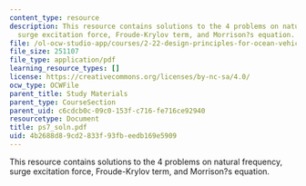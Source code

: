 ```yaml
---
content_type: resource
description: This resource contains solutions to the 4 problems on natural frequency,
  surge excitation force, Froude-Krylov term, and Morrison?s equation.
file: /ol-ocw-studio-app/courses/2-22-design-principles-for-ocean-vehicles-13-42-spring-2005/4b2688d89cd2833f93fbeedb169e5909_ps7_soln.pdf
file_size: 251107
file_type: application/pdf
learning_resource_types: []
license: https://creativecommons.org/licenses/by-nc-sa/4.0/
ocw_type: OCWFile
parent_title: Study Materials
parent_type: CourseSection
parent_uid: c6cdcb0c-09c0-153f-c716-fe716ce92940
resourcetype: Document
title: ps7_soln.pdf
uid: 4b2688d8-9cd2-833f-93fb-eedb169e5909
---
```

This resource contains solutions to the 4 problems on natural frequency, surge excitation force, Froude-Krylov term, and Morrison?s equation.
